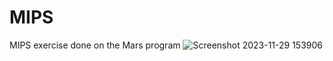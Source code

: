 # MIPS
MIPS exercise done on the Mars program
![Screenshot 2023-11-29 153906](https://github.com/Thefoxy1978/MIPS/assets/38046483/2dacf14b-4fa2-4c54-8df6-9b276901057a)
